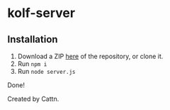 # kolf-server

## Installation
1. Download a ZIP [here](https://github.com/Cattn/kolf-server/archive/refs/heads/main.zip) of the repository, or clone it.
2. Run ``npm i``
3. Run ``node server.js``

Done!


Created by Cattn.
